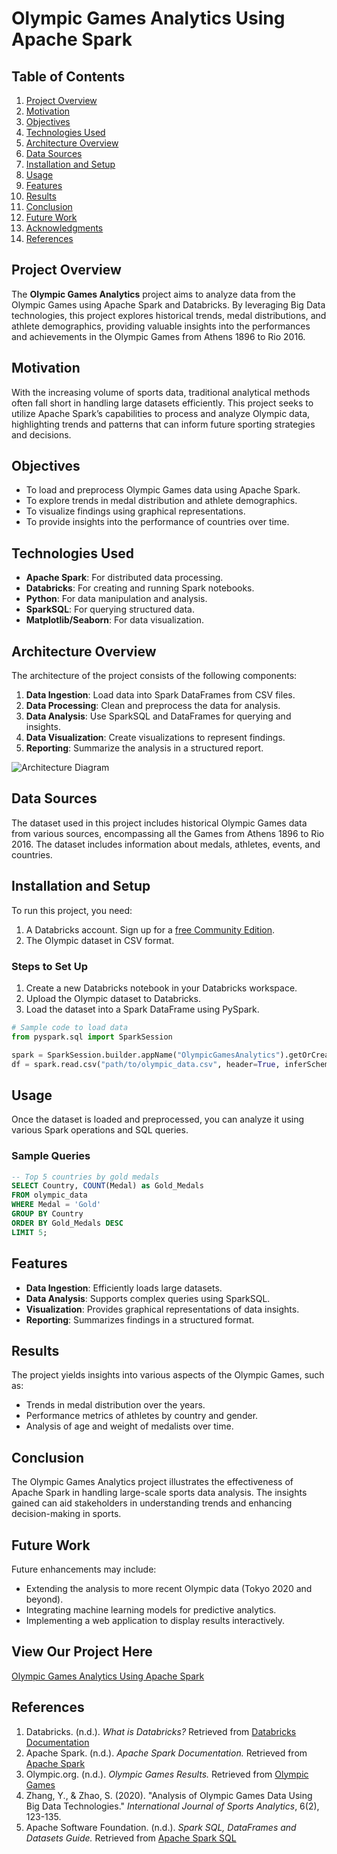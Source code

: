 # Olympic Games Analytics Using Apache Spark

## Table of Contents
1. [Project Overview](#project-overview)
2. [Motivation](#motivation)
3. [Objectives](#objectives)
4. [Technologies Used](#technologies-used)
5. [Architecture Overview](#architecture-overview)
6. [Data Sources](#data-sources)
7. [Installation and Setup](#installation-and-setup)
8. [Usage](#usage)
9. [Features](#features)
10. [Results](#results)
11. [Conclusion](#conclusion)
12. [Future Work](#future-work)
13. [Acknowledgments](#acknowledgments)
14. [References](#references)

## Project Overview
The **Olympic Games Analytics** project aims to analyze data from the Olympic Games using Apache Spark and Databricks. By leveraging Big Data technologies, this project explores historical trends, medal distributions, and athlete demographics, providing valuable insights into the performances and achievements in the Olympic Games from Athens 1896 to Rio 2016.

## Motivation
With the increasing volume of sports data, traditional analytical methods often fall short in handling large datasets efficiently. This project seeks to utilize Apache Spark’s capabilities to process and analyze Olympic data, highlighting trends and patterns that can inform future sporting strategies and decisions.

## Objectives
- To load and preprocess Olympic Games data using Apache Spark.
- To explore trends in medal distribution and athlete demographics.
- To visualize findings using graphical representations.
- To provide insights into the performance of countries over time.

## Technologies Used
- **Apache Spark**: For distributed data processing.
- **Databricks**: For creating and running Spark notebooks.
- **Python**: For data manipulation and analysis.
- **SparkSQL**: For querying structured data.
- **Matplotlib/Seaborn**: For data visualization.

## Architecture Overview
The architecture of the project consists of the following components:
1. **Data Ingestion**: Load data into Spark DataFrames from CSV files.
2. **Data Processing**: Clean and preprocess the data for analysis.
3. **Data Analysis**: Use SparkSQL and DataFrames for querying and insights.
4. **Data Visualization**: Create visualizations to represent findings.
5. **Reporting**: Summarize the analysis in a structured report.

![Architecture Diagram](link-to-your-architecture-diagram.png)

## Data Sources
The dataset used in this project includes historical Olympic Games data from various sources, encompassing all the Games from Athens 1896 to Rio 2016. The dataset includes information about medals, athletes, events, and countries.

## Installation and Setup
To run this project, you need:
1. A Databricks account. Sign up for a [free Community Edition](https://databricks.com/try-databricks).
2. The Olympic dataset in CSV format.

### Steps to Set Up
1. Create a new Databricks notebook in your Databricks workspace.
2. Upload the Olympic dataset to Databricks.
3. Load the dataset into a Spark DataFrame using PySpark.

```python
# Sample code to load data
from pyspark.sql import SparkSession

spark = SparkSession.builder.appName("OlympicGamesAnalytics").getOrCreate()
df = spark.read.csv("path/to/olympic_data.csv", header=True, inferSchema=True)
```

## Usage
Once the dataset is loaded and preprocessed, you can analyze it using various Spark operations and SQL queries.

### Sample Queries
```sql
-- Top 5 countries by gold medals
SELECT Country, COUNT(Medal) as Gold_Medals
FROM olympic_data
WHERE Medal = 'Gold'
GROUP BY Country
ORDER BY Gold_Medals DESC
LIMIT 5;
```

## Features
- **Data Ingestion**: Efficiently loads large datasets.
- **Data Analysis**: Supports complex queries using SparkSQL.
- **Visualization**: Provides graphical representations of data insights.
- **Reporting**: Summarizes findings in a structured format.

## Results
The project yields insights into various aspects of the Olympic Games, such as:
- Trends in medal distribution over the years.
- Performance metrics of athletes by country and gender.
- Analysis of age and weight of medalists over time.

## Conclusion
The Olympic Games Analytics project illustrates the effectiveness of Apache Spark in handling large-scale sports data analysis. The insights gained can aid stakeholders in understanding trends and enhancing decision-making in sports.

## Future Work
Future enhancements may include:
- Extending the analysis to more recent Olympic data (Tokyo 2020 and beyond).
- Integrating machine learning models for predictive analytics.
- Implementing a web application to display results interactively.

## View Our Project Here
[Olympic Games Analytics Using Apache Spark](https://databricks-prod-cloudfront.cloud.databricks.com/public/4027ec902e239c93eaaa8714f173bcfc/1157101155436598/3859535939939444/4730792539126384/latest.html)

## References
1. Databricks. (n.d.). *What is Databricks?* Retrieved from [Databricks Documentation](https://docs.databricks.com/)
2. Apache Spark. (n.d.). *Apache Spark Documentation.* Retrieved from [Apache Spark](https://spark.apache.org/docs/latest/)
3. Olympic.org. (n.d.). *Olympic Games Results.* Retrieved from [Olympic Games](https://olympics.com/en/olympic-games)
4. Zhang, Y., & Zhao, S. (2020). "Analysis of Olympic Games Data Using Big Data Technologies." *International Journal of Sports Analytics*, 6(2), 123-135.
5. Apache Software Foundation. (n.d.). *Spark SQL, DataFrames and Datasets Guide.* Retrieved from [Apache Spark SQL](https://spark.apache.org/sql/)
